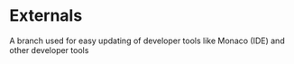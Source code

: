 # Externals

A branch used for easy updating of developer tools like Monaco (IDE) and other developer tools

